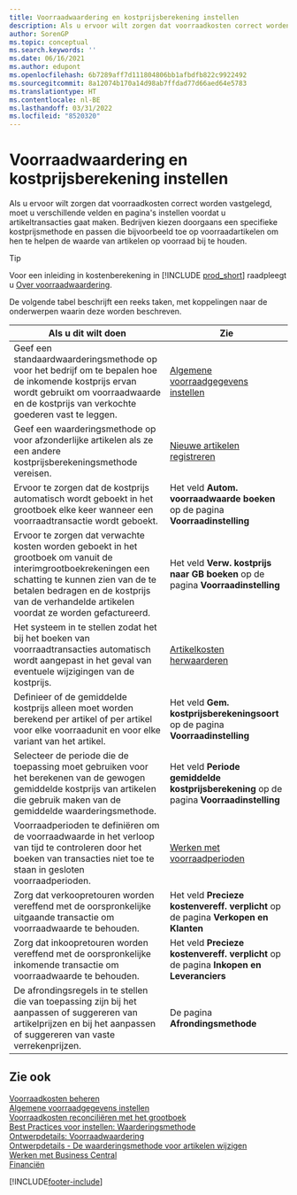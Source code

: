 ```yaml
---
title: Voorraadwaardering en kostprijsberekening instellen
description: Als u ervoor wilt zorgen dat voorraadkosten correct worden vastgelegd, moet u verschillende velden en pagina's instellen voordat u artikeltransacties gaat maken.
author: SorenGP
ms.topic: conceptual
ms.search.keywords: ''
ms.date: 06/16/2021
ms.author: edupont
ms.openlocfilehash: 6b7289aff7d111804806bb1afbdfb822c9922492
ms.sourcegitcommit: 8a12074b170a14d98ab7ffdad77d66aed64e5783
ms.translationtype: HT
ms.contentlocale: nl-BE
ms.lasthandoff: 03/31/2022
ms.locfileid: "8520320"
---
```

# <a name="setting-up-inventory-valuation-and-costing"></a>Voorraadwaardering en kostprijsberekening instellen

Als u ervoor wilt zorgen dat voorraadkosten correct worden vastgelegd, moet u verschillende velden en pagina's instellen voordat u artikeltransacties gaat maken. Bedrijven kiezen doorgaans een specifieke kostprijsmethode en passen die bijvoorbeeld toe op voorraadartikelen om hen te helpen de waarde van artikelen op voorraad bij te houden.  

> [!TIP]
> Voor een inleiding in kostenberekening in [!INCLUDE [prod_short](includes/prod_short.md)] raadpleegt u [Over voorraadwaardering](finance-learn-about-costing.md).

De volgende tabel beschrijft een reeks taken, met koppelingen naar de onderwerpen waarin deze worden beschreven.

|**Als u dit wilt doen**|**Zie**|  
|------------|-------------|
|Geef een standaardwaarderingsmethode op voor het bedrijf om te bepalen hoe de inkomende kostprijs ervan wordt gebruikt om voorraadwaarde en de kostprijs van verkochte goederen vast te leggen.|[Algemene voorraadgegevens instellen](inventory-how-setup-general.md)|  
|Geef een waarderingsmethode op voor afzonderlijke artikelen als ze een andere kostprijsberekeningsmethode vereisen.|[Nieuwe artikelen registreren](inventory-how-register-new-items.md)|  
|Ervoor te zorgen dat de kostprijs automatisch wordt geboekt in het grootboek elke keer wanneer een voorraadtransactie wordt geboekt.|Het veld **Autom. voorraadwaarde boeken** op de pagina **Voorraadinstelling**|  
|Ervoor te zorgen dat verwachte kosten worden geboekt in het grootboek om vanuit de interimgrootboekrekeningen een schatting te kunnen zien van de te betalen bedragen en de kostprijs van de verhandelde artikelen voordat ze worden gefactureerd.|Het veld **Verw. kostprijs naar GB boeken** op de pagina **Voorraadinstelling**|  
|Het systeem in te stellen zodat het bij het boeken van voorraadtransacties automatisch wordt aangepast in het geval van eventuele wijzigingen van de kostprijs.|[Artikelkosten herwaarderen](inventory-how-adjust-item-costs.md)|  
|Definieer of de gemiddelde kostprijs alleen moet worden berekend per artikel of per artikel voor elke voorraadunit en voor elke variant van het artikel.|Het veld **Gem. kostprijsberekeningsoort** op de pagina **Voorraadinstelling**|  
|Selecteer de periode die de toepassing moet gebruiken voor het berekenen van de gewogen gemiddelde kostprijs van artikelen die gebruik maken van de gemiddelde waarderingsmethode.|Het veld **Periode gemiddelde kostprijsberekening** op de pagina **Voorraadinstelling**|  
|Voorraadperioden te definiëren om de voorraadwaarde in het verloop van tijd te controleren door het boeken van transacties niet toe te staan in gesloten voorraadperioden.|[Werken met voorraadperioden](finance-how-to-work-with-inventory-periods.md)|  
|Zorg dat verkoopretouren worden vereffend met de oorspronkelijke uitgaande transactie om voorraadwaarde te behouden.|Het veld **Precieze kostenvereff. verplicht** op de pagina **Verkopen en Klanten**|  
|Zorg dat inkoopretouren worden vereffend met de oorspronkelijke inkomende transactie om voorraadwaarde te behouden.|Het veld **Precieze kostenvereff. verplicht** op de pagina **Inkopen en Leveranciers**|
|De afrondingsregels in te stellen die van toepassing zijn bij het aanpassen of suggereren van artikelprijzen en bij het aanpassen of suggereren van vaste verrekenprijzen.|De pagina **Afrondingsmethode**|  

## <a name="see-also"></a>Zie ook

[Voorraadkosten beheren](finance-manage-inventory-costs.md)  
[Algemene voorraadgegevens instellen](inventory-how-setup-general.md)  
[Voorraadkosten reconciliëren met het grootboek](finance-how-to-post-inventory-costs-to-the-general-ledger.md)  
[Best Practices voor instellen: Waarderingsmethode](setup-best-practices-costing-method.md)  
[Ontwerpdetails: Voorraadwaardering](design-details-inventory-costing.md)  
[Ontwerpdetails - De waarderingsmethode voor artikelen wijzigen](design-details-changing-costing-methods.md)  
[Werken met Business Central](ui-work-product.md)  
[Financiën](finance.md)  


[!INCLUDE[footer-include](includes/footer-banner.md)]